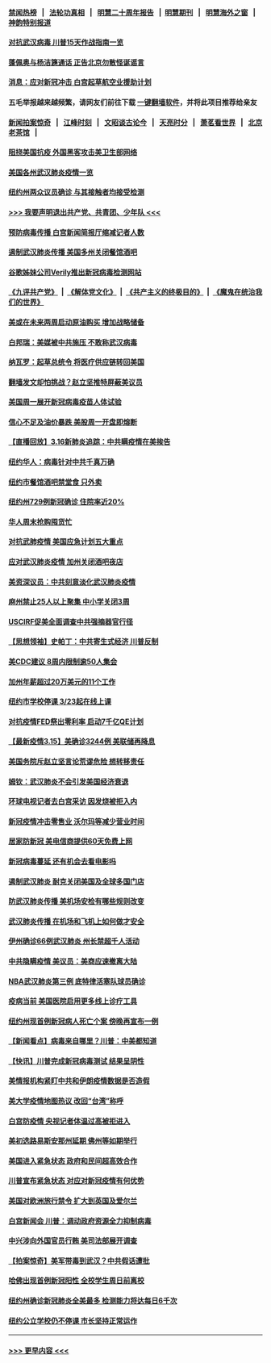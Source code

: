 #### [禁闻热榜](热点新闻.md?=0)  &nbsp;&nbsp;|&nbsp;&nbsp; [法轮功真相](https://github.com/gfw-breaker/truth/blob/master/README.md?=0) &nbsp;&nbsp;|&nbsp;&nbsp; [明慧二十周年报告](https://github.com/gfw-breaker/mh-reports/blob/master/README.md?=0) &nbsp;&nbsp;|&nbsp;&nbsp;[明慧期刊](https://github.com/gfw-breaker/mh-qikan) &nbsp;&nbsp;|&nbsp;&nbsp; [明慧海外之窗](https://github.com/gfw-breaker/mh-news/blob/master/README.md?=0) &nbsp;&nbsp;|&nbsp;&nbsp; [神韵特别报道](https://github.com/gfw-breaker/mh-news/blob/master/shenyun.md?=0)
#### [对抗武汉病毒 川普15天作战指南一览](../pages/nsc412/n11945503.md?t=03170802) 
#### [蓬佩奥与杨洁篪通话 正告北京勿散怪诞谣言](../pages/nsc412/n11945291.md?t=03170802) 
#### [消息：应对新冠冲击 白宫起草航空业援助计划](../pages/nsc412/n11945237.md?t=03170802) 
#### 五毛举报越来越频繁，请网友们前往下载 [一键翻墙软件](https://github.com/gfw-breaker/ssr-accounts)，并将此项目推荐给亲友
#### [新闻拍案惊奇](https://github.com/gfw-breaker/banned-news/blob/master/pages/link4.md) &nbsp;&nbsp;|&nbsp;&nbsp; [江峰时刻](https://github.com/gfw-breaker/banned-news/blob/master/pages/link4.md) &nbsp;&nbsp;|&nbsp;&nbsp; [文昭谈古论今](https://github.com/gfw-breaker/banned-news/blob/master/pages/link4.md) &nbsp;&nbsp;|&nbsp;&nbsp; [天亮时分](https://github.com/gfw-breaker/banned-news/blob/master/pages/link4.md) &nbsp;&nbsp;|&nbsp;&nbsp; [萧茗看世界](https://github.com/gfw-breaker/banned-news/blob/master/pages/link4.md) &nbsp;&nbsp;|&nbsp;&nbsp; [北京老茶馆](https://github.com/gfw-breaker/banned-news/blob/master/pages/link4.md) &nbsp;&nbsp;|&nbsp;&nbsp; 
#### [阻挠美国抗疫 外国黑客攻击美卫生部网络](../pages/nsc412/n11945190.md?t=03170802) 
#### [美国各州武汉肺炎疫情一览](../pages/nsc412/n11944066.md?t=03170802) 
#### [纽约州两众议员确诊 与其接触者均接受检测](../pages/nsc412/n11944930.md?t=03170802) 
#### [>>> 我要声明退出共产党、共青团、少年队 <<<](https://github.com/begood0513/goodnews/blob/master/quit/letter.md) 
#### [预防病毒传播 白宫新闻简报厅缩减记者人数](../pages/nsc412/n11945023.md?t=03170802) 
#### [遏制武汉肺炎传播 美国多州关闭餐馆酒吧](../pages/nsc412/n11944857.md?t=03170802) 
#### [谷歌姊妹公司Verily推出新冠病毒检测网站](../pages/nsc412/n11945017.md?t=03170802) 
#### [《九评共产党》](https://github.com/begood0513/9ping.md/blob/master/README.md) &nbsp;|&nbsp; [《解体党文化》](../../../../jtdwh.md/blob/master/README.md)  &nbsp;|&nbsp; [《共产主义的终极目的》](../../../../gczydzjmd.md/blob/master/README.md) &nbsp;|&nbsp; [《魔鬼在统治我们的世界》](../../../../mgztzwmdsj.md/blob/master/README.md) 
#### [美或在未来两周启动原油购买 增加战略储备](../pages/nsc412/n11944956.md?t=03170802) 
#### [白邦瑞：美媒被中共施压 不敢称武汉病毒](../pages/nsc412/n11944815.md?t=03170802) 
#### [纳瓦罗：起草总统令 将医疗供应链转回美国](../pages/nsc412/n11944808.md?t=03170802) 
#### [翻墙发文却怕挑战？赵立坚推特屏蔽美议员](../pages/nsc412/n11944758.md?t=03170802) 
#### [美国周一展开新冠病毒疫苗人体试验](../pages/nsc412/n11944761.md?t=03170802) 
#### [信心不足及油价暴跌 美股周一开盘即熔断](../pages/nsc412/n11944728.md?t=03170802) 
#### [【直播回放】3.16新肺炎追踪：中共瞒疫情在美挨告](../pages/nsc412/n11944429.md?t=03170802) 
#### [纽约华人：病毒针对中共千真万确](../pages/nsc412/n11942905.md?t=03170802) 
#### [纽约市餐馆酒吧禁堂食  只外卖](../pages/nsc412/n11943729.md?t=03170802) 
#### [纽约州729例新冠确诊  住院率近20%](../pages/nsc412/n11943724.md?t=03170802) 
#### [华人周末抢购囤货忙](../pages/nsc412/n11943687.md?t=03170802) 
#### [对抗武肺疫情 美国应急计划五大重点](../pages/nsc412/n11943193.md?t=03170802) 
#### [应对武汉肺炎疫情 加州关闭酒吧夜店](../pages/nsc412/n11943540.md?t=03170802) 
#### [美资深议员：中共刻意淡化武汉肺炎疫情](../pages/nsc412/n11943061.md?t=03170802) 
#### [麻州禁止25人以上聚集   中小学关闭3周](../pages/nsc412/n11943154.md?t=03170802) 
#### [USCIRF促美全面调查中共强摘器官行径](../pages/nsc412/n11942904.md?t=03170802) 
#### [【思想领袖】史帕丁：中共寄生式经济 川普反制](../pages/nsc412/n11805341.md?t=03170802) 
#### [美CDC建议 8周内限制逾50人集会](../pages/nsc412/n11942944.md?t=03170802) 
#### [加州年薪超过20万美元的11个工作](../pages/nsc412/n11919113.md?t=03170802) 
#### [纽约市学校停课   3/23起在线上课](../pages/nsc412/n11942804.md?t=03170802) 
#### [对抗疫情FED祭出零利率 启动7千亿QE计划](../pages/nsc412/n11942782.md?t=03170802) 
#### [【最新疫情3.15】美确诊3244例 美联储再降息](../pages/nsc412/n11940988.md?t=03170802) 
#### [美国务院斥赵立坚言论荒谬危险 想转移责任](../pages/nsc412/n11942518.md?t=03170802) 
#### [姆钦：武汉肺炎不会引发美国经济衰退](../pages/nsc412/n11942530.md?t=03170802) 
#### [环球电视记者去白宫采访 因发烧被拒入内](../pages/nsc412/n11942516.md?t=03170802) 
#### [新冠疫情冲击零售业 沃尔玛等减少营业时间](../pages/nsc412/n11942454.md?t=03170802) 
#### [居家防新冠 美电信商提供60天免费上网](../pages/nsc412/n11942457.md?t=03170802) 
#### [新冠病毒蔓延 还有机会去看电影吗](../pages/nsc412/n11942385.md?t=03170802) 
#### [遏制武汉肺炎 耐克关闭美国及全球多国门店](../pages/nsc412/n11942366.md?t=03170802) 
#### [防武汉肺炎传播 美机场安检有哪些规则改变](../pages/nsc412/n11939497.md?t=03170802) 
#### [武汉肺炎传播 在机场和飞机上如何做才安全](../pages/nsc412/n11928171.md?t=03170802) 
#### [伊州确诊66例武汉肺炎 州长禁超千人活动](../pages/nsc412/n11941564.md?t=03170802) 
#### [中共隐瞒疫情 美议员：美商应速撤离大陆](../pages/nsc412/n11941407.md?t=03170802) 
#### [NBA武汉肺炎第三例 底特律活塞队球员确诊](../pages/nsc412/n11941282.md?t=03170802) 
#### [疫病当前 美国医院启用更多线上诊疗工具](../pages/nsc412/n11941300.md?t=03170802) 
#### [纽约州现首例新冠病人死亡个案  傍晚再宣布一例](../pages/nsc412/n11941340.md?t=03170802) 
#### [【新闻看点】病毒来自哪里？川普：中美都知道](../pages/nsc412/n11940769.md?t=03170802) 
#### [【快讯】川普完成新冠病毒测试 结果呈阴性](../pages/nsc412/n11941045.md?t=03170802) 
#### [美情报机构紧盯中共和伊朗疫情数据是否造假](../pages/nsc412/n11940875.md?t=03170802) 
#### [美大学疫情地图热议 改回“台湾”称呼](../pages/nsc412/n11940365.md?t=03170802) 
#### [白宫防疫情 央视记者体温过高被拒进入](../pages/nsc412/n11940841.md?t=03170802) 
#### [美初选路易斯安那州延期 佛州等如期举行](../pages/nsc412/n11940614.md?t=03170802) 
#### [美国进入紧急状态 政府和民间超高效合作](../pages/nsc412/n11940720.md?t=03170802) 
#### [川普宣布紧急状态 对应对新冠疫情有何优势](../pages/nsc412/n11940632.md?t=03170802) 
#### [美国对欧洲旅行禁令 扩大到英国及爱尔兰](../pages/nsc412/n11940647.md?t=03170802) 
#### [白宫新闻会 川普：调动政府资源全力抑制病毒](../pages/nsc412/n11940558.md?t=03170802) 
#### [中兴涉向外国官员行贿 美司法部展开调查](../pages/nsc412/n11940378.md?t=03170802) 
#### [【拍案惊奇】美军带毒到武汉？中共假话遭批](../pages/nsc412/n11939240.md?t=03170802) 
#### [哈佛出现首例新冠阳性  全校学生周日前离校](../pages/nsc412/n11939759.md?t=03170802) 
#### [纽约州确诊新冠肺炎全美最多  检测能力将达每日6千次](../pages/nsc412/n11939581.md?t=03170802) 
#### [纽约公立学校仍不停课 市长坚持正常运作](../pages/nsc412/n11939557.md?t=03170802) 

----
#### [ >>> 更早内容 <<< ](../indexes/nsc412-earlier.md)
